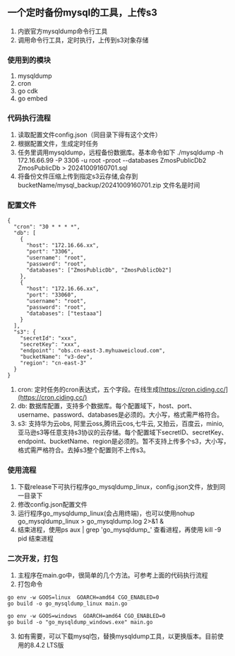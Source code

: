 
## 一个定时备份mysql的工具，上传s3
1. 内嵌官方mysqldump命令行工具
2. 调用命令行工具，定时执行，上传到s3对象存储

### 使用到的模块
1. mysqldump
2. cron
3. go cdk
4. go embed

### 代码执行流程
1. 读取配置文件config.json（同目录下得有这个文件）
2. 根据配置文件，生成定时任务
3. 任务里调用mysqldump，远程备份数据库。基本命令如下
   ./mysqldump -h 172.16.66.99 -P 3306 -u root -proot --databases ZmosPublicDb2 ZmosPublicDb > 20241009160701.sql
4. 将备份文件压缩上传到指定s3云存储,会存到bucketName/mysql_backup/20241009160701.zip 文件名是时间

### 配置文件
```
{
  "cron": "30 * * * *",
  "db": [
    {
      "host": "172.16.66.xx",
      "port": "3306",
      "username": "root",
      "password": "root",
      "databases": ["ZmosPublicDb", "ZmosPublicDb2"]
    },
    {
      "host": "172.16.66.xx",
      "port": "33060",
      "username": "root",
      "password": "root",
      "databases": ["testaaa"]
    }
  ],
  "s3": {
    "secretId": "xxx",
    "secretKey": "xxx",
    "endpoint": "obs.cn-east-3.myhuaweicloud.com",
    "bucketName": "v3-dev",
    "region": "cn-east-3"
  }
}
```
1. cron: 定时任务的cron表达式，五个字段。在线生成[https://cron.ciding.cc/](https://cron.ciding.cc/)
2. db: 数据库配置，支持多个数据库。每个配置域下，host、port、username、password、databases是必须的。大小写，格式需严格符合。
3. s3: 支持华为云obs, 阿里云oss,腾讯云cos,七牛云, 又拍云，百度云，minio,亚马逊s3等任意支持s3协议的云存储。每个配置域下secretID、secretKey、endpoint、bucketName、region是必须的。暂不支持上传多个s3，大小写，格式需严格符合。去掉s3整个配置则不上传s3。

### 使用流程
1. 下载release下可执行程序go_mysqldump_linux，config.json文件，放到同一目录下
2. 修改config.json配置文件
3. 运行程序go_mysqldump_linux(会占用终端)，也可以使用nohup go_mysqldump_linux > go_mysqldump.log 2>&1 &
4. 结束进程，使用ps aux | grep 'go_mysqldump_' 查看进程，再使用   kill -9 pid    结束进程

### 二次开发，打包
1. 主程序在main.go中，很简单的几个方法。可参考上面的代码执行流程
2. 打包命令
```
go env -w GOOS=linux  GOARCH=amd64 CGO_ENABLED=0
go build -o go_mysqldump_linux main.go

go env -w GOOS=windows  GOARCH=amd64 CGO_ENABLED=0
go build -o "go_mysqldump_windows.exe" main.go
```
3. 如有需要，可以下载mysql包，替换mysqldump工具，以更换版本。目前使用的8.4.2 LTS版